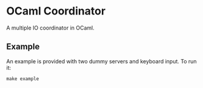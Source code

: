# OCaml Coordinator
A multiple IO coordinator in OCaml.

## Example

An example is provided with two dummy servers and keyboard input. To run it:
```
make example
```